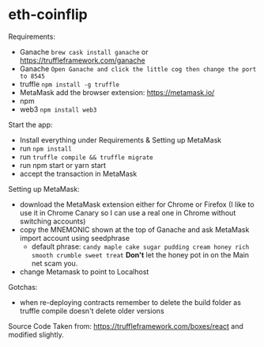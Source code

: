 # eth-coinflip

Requirements: 
- Ganache `brew cask install ganache` or https://truffleframework.com/ganache
- Ganache `Open Ganache and click the little cog then change the port to 8545`
- truffle `npm install -g truffle`
- MetaMask add the browser extension: https://metamask.io/
- npm
- web3 `npm install web3`

Start the app:
- Install everything under Requirements & Setting up MetaMask
- run `npm install`
- run `truffle compile && truffle migrate`
- run npm start or yarn start
- accept the transaction in MetaMask


Setting up MetaMask:
- download the MetaMask extension either for Chrome or Firefox (I like to use it in Chrome Canary so I can use a real one in Chrome without switching accounts)
- copy the MNEMONIC shown at the top of Ganache and ask MetaMask import account using seedphrase
    - default phrase: `candy maple cake sugar pudding cream honey rich smooth crumble sweet treat` **Don't** let the honey pot in on the Main net scam you.
- change Metamask to point to Localhost
    
Gotchas:
- when re-deploying contracts remember to delete the build folder as truffle compile doesn't delete older versions

Source Code Taken from: https://truffleframework.com/boxes/react and modified slightly.
